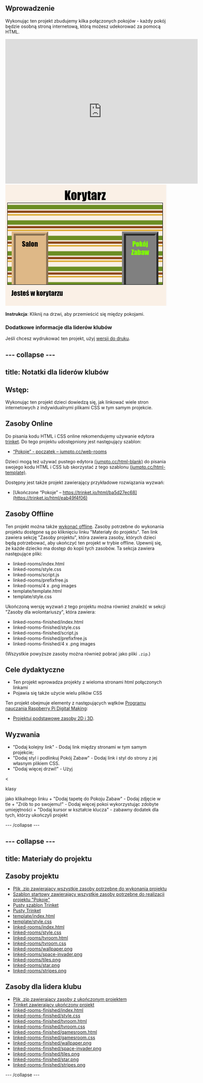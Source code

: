 ## Wprowadzenie

Wykonując ten projekt zbudujemy kilka połączonych pokojów - każdy pokój będzie osobną stroną internetową, którą możesz udekorować za pomocą HTML.

<div class="trinket">
  <iframe src="https://trinket.io/embed/html/eab49f4f06?outputOnly=true&start=result" width="600" height="450" frameborder="0" marginwidth="0" marginheight="0" allowfullscreen>
  </iframe>
  <img src="images/rooms-hall-finished.png">
</div>

**Instrukcja**: Kliknij na drzwi, aby przemieścić się między pokojami.

### Dodatkowe informacje dla liderów klubów

Jeśli chcesz wydrukować ten projekt, użyj [wersji do druku](https://projects.raspberrypi.org/en/projects/linked-rooms/print).

## \--- collapse \---

## title: Notatki dla liderów klubów

## Wstęp:

Wykonując ten projekt dzieci dowiedzą się, jak linkować wiele stron internetowych z indywidualnymi plikami CSS w tym samym projekcie.

## Zasoby Online

Do pisania kodu HTML i CSS online rekomendujemy używanie edytora [trinket](https://trinket.io/). Do tego projektu udostępniony jest następujący szablon:

* [“Pokoje” - początek – jumpto.cc/web-rooms](https://trinket.io/html/f1486ddb24)

Dzieci mogą też używać pustego edytora [(jumpto.cc/html-blank)](http://jumpto.cc/html-blank) do pisania swojego kodu HTML i CSS lub skorzystać z tego szablonu [(jumpto.cc/html-template)](http://jumpto.cc/html-template).

Dostępny jest także projekt zawierający przykładowe rozwiązania wyzwań:

* [Ukończone “Pokoje” – https://trinket.io/html/ba5d27ec68](https://trinket.io/html/eab49f4f06)

## Zasoby Offline

Ten projekt można także [wykonać offline](https://www.codeclubprojects.org/en-GB/resources/webdev-working-offline/). Zasoby potrzebne do wykonania projektu dostępne są po kliknięciu linku "Materiały do projektu". Ten link zawiera sekcję "Zasoby projektu", która zawiera zasoby, których dzieci będą potrzebować, aby ukończyć ten projekt w trybie offline. Upewnij się, że każde dziecko ma dostęp do kopii tych zasobów. Ta sekcja zawiera następujące pliki:

* linked-rooms/index.html
* linked-rooms/style.css
* linked-rooms/script.js
* linked-rooms/prefixfree.js
* linked-rooms/4 x .png images
* template/template.html
* template/style.css

Ukończoną wersję wyzwań z tego projektu można również znaleźć w sekcji "Zasoby dla wolontariuszy", która zawiera:

* linked-rooms-finished/index.html
* linked-rooms-finished/style.css
* linked-rooms-finished/script.js
* linked-rooms-finished/prefixfree.js
* linked-rooms-finished/4 x .png images

(Wszystkie powyższe zasoby można również pobrać jako pliki `.zip`.)

## Cele dydaktyczne

* Ten projekt wprowadza projekty z wieloma stronami html połączonych linkami
* Pojawia się także użycie wielu plików CSS

Ten projekt obejmuje elementy z następujących wątków [Programu nauczania Raspberry Pi Digital Making](http://rpf.io/curriculum):

* [ Projektuj podstawowe zasoby 2D i 3D](https://www.raspberrypi.org/curriculum/design/creator).

## Wyzwania

* "Dodaj kolejny link" - Dodaj link między stronami w tym samym projekcie;
* "Dodaj styl i podlinkuj Pokój Zabaw" - Dodaj link i styl do strony z jej własnym plikiem CSS. 
* "Dodaj więcej drzwi!" - Użyj 

<

klasy 

<div>
  jako klikalnego linku + "Dodaj tapetę do Pokoju Zabaw" - Dodaj zdjęcie w tle + "Zrób to po swojemu!" - Dodaj więcej pokoi wykorzystując zdobyte umiejętności + "Dodaj kursor w kształcie klucza" - zabawny dodatek dla tych, którzy ukończyli projekt</p> 
  
  <p>
    --- /collapse ---
  </p>
  
  <h2>
    --- collapse ---
  </h2>
  
  <h2>
    title: Materiały do projektu
  </h2>
  
  <h2>
    Zasoby projektu
  </h2>
  
  <ul>
    <li>
      <a href="https://rpf.io/p/en/linked-rooms-go">Plik .zip zawierający wszystkie zasoby potrzebne do wykonania projektu</a>
    </li>
    <li>
      <a href="http://jumpto.cc/web-rooms">Szablon startowy zawierający wszystkie zasoby potrzebne do realizacji projektu "Pokoje"</a>
    </li>
    <li>
      <a href="http://jumpto.cc/trinket-template">Pusty szablon Trinket</a>
    </li>
    <li>
      <a href="http://jumpto.cc/trinket-blank">Pusty Trinket</a>
    </li>
    <li>
      <a href="resources/template-index.html">template/index.html</a>
    </li>
    <li>
      <a href="resources/template-style.css">template/style.css</a>
    </li>
    <li>
      <a href="resources/linked-rooms-index.html">linked-rooms/index.html</a>
    </li>
    <li>
      <a href="resources/linked-rooms-style.css">linked-rooms/style.css</a>
    </li>
    <li>
      <a href="resources/linked-rooms-tvroom.html">linked-rooms/tvroom.html</a>
    </li>
    <li>
      <a href="resources/linked-rooms-tvroom.css">linked-rooms/tvroom.css</a>
    </li>
    <li>
      <a href="resources/linked-rooms-wallpaper.png">linked-rooms/wallpaper.png</a>
    </li>
    <li>
      <a href="resources/linked-rooms-space-invader.png">linked-rooms/space-invader.png</a>
    </li>
    <li>
      <a href="resources/linked-rooms-tiles.png">linked-rooms/tiles.png</a>
    </li>
    <li>
      <a href="resources/linked-rooms-star.png">linked-rooms/star.png</a>
    </li>
    <li>
      <a href="resources/linked-rooms-stripes.png">linked-rooms/stripes.png</a>
    </li>
  </ul>
  
  <h2>
    Zasoby dla lidera klubu
  </h2>
  
  <ul>
    <li>
      <a href="https://rpf.io/p/en/linked-rooms-go">Plik .zip zawierający zasoby z ukończonym projektem</a>
    </li>
    <li>
      <a href="https://trinket.io/html/eab49f4f06">Trinket zawierający ukończony projekt</a>
    </li>
    <li>
      <a href="resources/linked-rooms-finished-index.html">linked-rooms-finished/index.html</a>
    </li>
    <li>
      <a href="resources/linked-rooms-finished-style.css">linked-rooms-finished/style.css</a>
    </li>
    <li>
      <a href="resources/linked-rooms-finished-tvroom.html">linked-rooms-finished/tvroom.html</a>
    </li>
    <li>
      <a href="resources/linked-rooms-finished-tvroom.css">linked-rooms-finished/tvroom.css</a>
    </li>
    <li>
      <a href="resources/linked-rooms-finished-gamesroom.html">linked-rooms-finished/gamesroom.html</a>
    </li>
    <li>
      <a href="resources/linked-rooms-finished-gamesroom.css">linked-rooms-finished/gamesroom.css</a>
    </li>
    <li>
      <a href="resources/linked-rooms-finished-wallpaper.png">linked-rooms-finished/wallpaper.png</a>
    </li>
    <li>
      <a href="resources/linked-rooms-finished-space-invader.png">linked-rooms-finished/space-invader.png</a>
    </li>
    <li>
      <a href="resources/linked-rooms-finished-tiles.png">linked-rooms-finished/tiles.png</a>
    </li>
    <li>
      <a href="resources/linked-rooms-finished-star.png">linked-rooms-finished/star.png</a>
    </li>
    <li>
      <a href="resources/linked-rooms-finished-stripes.png">linked-rooms-finished/stripes.png</a>
    </li>
  </ul>
  
  <p>
    --- /collapse ---
  </p>